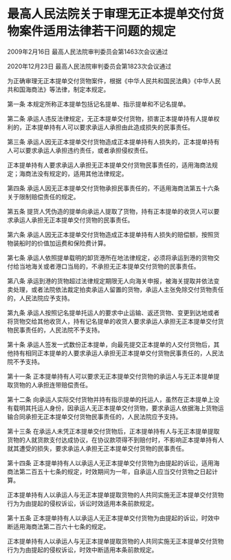 # 最高人民法院关于审理无正本提单交付货物案件适用法律若干问题的规定

2009年2月16日 最高人民法院审判委员会第1463次会议通过

2020年12月23日 最高人民法院审判委员会第1823次会议通过

为正确审理无正本提单交付货物案件，根据《中华人民共和国民法典》《中华人民共和国海商法》等法律，制定本规定。

第一条 本规定所称正本提单包括记名提单、指示提单和不记名提单。

第二条 承运人违反法律规定，无正本提单交付货物，损害正本提单持有人提单权利的，正本提单持有人可以要求承运人承担由此造成损失的民事责任。

第三条 承运人因无正本提单交付货物造成正本提单持有人损失的，正本提单持有人可以要求承运人承担违约责任，或者承担侵权责任。

正本提单持有人要求承运人承担无正本提单交付货物民事责任的，适用海商法规定；海商法没有规定的，适用其他法律规定。

第四条 承运人因无正本提单交付货物承担民事责任的，不适用海商法第五十六条关于限制赔偿责任的规定。

第五条 提货人凭伪造的提单向承运人提取了货物，持有正本提单的收货人可以要求承运人承担无正本提单交付货物的民事责任。

第六条 承运人因无正本提单交付货物造成正本提单持有人损失的赔偿额，按照货物装船时的价值加运费和保险费计算。

第七条 承运人依照提单载明的卸货港所在地法律规定，必须将承运到港的货物交付给当地海关或者港口当局的，不承担无正本提单交付货物的民事责任。

第八条 承运到港的货物超过法律规定期限无人向海关申报，被海关提取并依法变卖处理，或者法院依法裁定拍卖承运人留置的货物，承运人主张免除交付货物责任的，人民法院应予支持。

第九条 承运人按照记名提单托运人的要求中止运输、返还货物、变更到达地或者将货物交给其他收货人，持有记名提单的收货人要求承运人承担无正本提单交付货物民事责任的，人民法院不予支持。

第十条 承运人签发一式数份正本提单，向最先提交正本提单的人交付货物后，其他持有相同正本提单的人要求承运人承担无正本提单交付货物民事责任的，人民法院不予支持。

第十一条 正本提单持有人可以要求无正本提单交付货物的承运人与无正本提单提取货物的人承担连带赔偿责任。

第十二条 向承运人实际交付货物并持有指示提单的托运人，虽然在正本提单上没有载明其托运人身份，因承运人无正本提单交付货物，要求承运人依据海上货物运输合同承担无正本提单交付货物民事责任的，人民法院应予支持。

第十三条 在承运人未凭正本提单交付货物后，正本提单持有人与无正本提单提取货物的人就货款支付达成协议，在协议款项得不到赔付时，不影响正本提单持有人就其遭受的损失，要求承运人承担无正本提单交付货物的民事责任。

第十四条 正本提单持有人以承运人无正本提单交付货物为由提起的诉讼，适用海商法第二百五十七条的规定，时效期间为一年，自承运人应当交付货物之日起计算。

正本提单持有人以承运人与无正本提单提取货物的人共同实施无正本提单交付货物行为为由提起的侵权诉讼，诉讼时效适用本条前款规定。

第十五条 正本提单持有人以承运人无正本提单交付货物为由提起的诉讼，时效中断适用海商法第二百六十七条的规定。

正本提单持有人以承运人与无正本提单提取货物的人共同实施无正本提单交付货物行为为由提起的侵权诉讼，时效中断适用本条前款规定。
